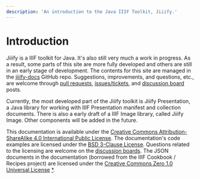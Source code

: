 ```yaml
---
description: 'An introduction to the Java IIIF Toolkit, Jiiify.'
---
```


# Introduction

Jiiify is a IIIF toolkit for Java. It's also still very much a work in progress. As a result, some parts of this site are more fully developed and others are still in an early stage of development. The contents for this site are managed in the [jiiify-docs](https://github.com/ksclarke/jiiify-docs) GitHub repo. Suggestions, improvements, and questions, etc., are welcome through [pull requests](https://github.com/ksclarke/jiiify-docs/pulls), [issues/tickets](https://github.com/ksclarke/jiiify-docs/issues), and [discussion board](https://github.com/ksclarke/jiiify-docs/discussions) posts.

Currently, the most developed part of the Jiiify toolkit is Jiiify Presentation, a Java library for working with IIIF Presentation manifest and collection documents. There is also a early draft of a IIIF Image library, called Jiiify Image. Other components will be added in the future.

This documentation is available under the [Creative Commons Attribution-ShareAlike 4.0 International Public License](https://creativecommons.org/licenses/by-sa/4.0/legalcode). The documentation's code examples are licensed under the [BSD 3-Clause License](https://opensource.org/licenses/BSD-3-Clause). Questions related to the licensing are welcome on the [discussion boards](https://github.com/ksclarke/jiiify-docs/discussions). The JSON documents in the documentation \(borrowed from the IIIF Cookbook / Recipes project\) are licensed under the [Creative Commons Zero 1.0 Universal License](https://creativecommons.org/publicdomain/zero/1.0/) [\*](https://iiif.io/api/annex/notes/disclaimer/).

